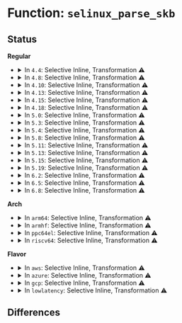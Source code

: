 # Function: <code>selinux_parse_skb</code>

## Status
<b>Regular</b>
<ul>
<li>
<details>
<summary>In <code>4.4</code>: Selective Inline, Transformation ⚠️</summary>

**Collision:** Unique Static

**Inline:** Selective

**Transformation:** True

**Instances:**

```
In security/selinux/hooks.c (ffffffff81348ea0)
Location: security/selinux/hooks.c:3932
Inline: True
Direct callers:
  - security/selinux/hooks.c:selinux_ip_postroute_compat
  - security/selinux/hooks.c:selinux_ip_postroute
  - security/selinux/hooks.c:selinux_ip_forward
  - security/selinux/hooks.c:selinux_sock_rcv_skb_compat
  - security/selinux/hooks.c:selinux_socket_sock_rcv_skb
```
**Symbols:**

```
ffffffff81348ea0-ffffffff813492ca: selinux_parse_skb.constprop.57 (STB_LOCAL)
```
</details>
</li>
<li>
<details>
<summary>In <code>4.8</code>: Selective Inline, Transformation ⚠️</summary>

**Collision:** Unique Static

**Inline:** Selective

**Transformation:** True

**Instances:**

```
In security/selinux/hooks.c (ffffffff8137df90)
Location: security/selinux/hooks.c:4063
Inline: True
Direct callers:
  - security/selinux/hooks.c:selinux_ip_postroute
  - security/selinux/hooks.c:selinux_ip_postroute_compat
  - security/selinux/hooks.c:selinux_ip_forward
  - security/selinux/hooks.c:selinux_socket_sock_rcv_skb
  - security/selinux/hooks.c:selinux_sock_rcv_skb_compat
```
**Symbols:**

```
ffffffff8137df90-ffffffff8137e40b: selinux_parse_skb.constprop.59 (STB_LOCAL)
```
</details>
</li>
<li>
<details>
<summary>In <code>4.10</code>: Selective Inline, Transformation ⚠️</summary>

**Collision:** Unique Static

**Inline:** Selective

**Transformation:** True

**Instances:**

```
In security/selinux/hooks.c (ffffffff81394a20)
Location: security/selinux/hooks.c:4138
Inline: True
Direct callers:
  - security/selinux/hooks.c:selinux_ip_postroute
  - security/selinux/hooks.c:selinux_ip_postroute_compat
  - security/selinux/hooks.c:selinux_ip_forward
  - security/selinux/hooks.c:selinux_socket_sock_rcv_skb
  - security/selinux/hooks.c:selinux_sock_rcv_skb_compat
```
**Symbols:**

```
ffffffff81394a20-ffffffff81394e9b: selinux_parse_skb.constprop.62 (STB_LOCAL)
```
</details>
</li>
<li>
<details>
<summary>In <code>4.13</code>: Selective Inline, Transformation ⚠️</summary>

**Collision:** Unique Static

**Inline:** Selective

**Transformation:** True

**Instances:**

```
In security/selinux/hooks.c (ffffffff813aaad0)
Location: security/selinux/hooks.c:4112
Inline: True
Direct callers:
  - security/selinux/hooks.c:selinux_ip_postroute
  - security/selinux/hooks.c:selinux_ip_postroute_compat
  - security/selinux/hooks.c:selinux_ip_forward
  - security/selinux/hooks.c:selinux_socket_sock_rcv_skb
  - security/selinux/hooks.c:selinux_sock_rcv_skb_compat
```
**Symbols:**

```
ffffffff813aaad0-ffffffff813aaefd: selinux_parse_skb.constprop.53 (STB_LOCAL)
```
</details>
</li>
<li>
<details>
<summary>In <code>4.15</code>: Selective Inline, Transformation ⚠️</summary>

**Collision:** Unique Static

**Inline:** Selective

**Transformation:** True

**Instances:**

```
In security/selinux/hooks.c (ffffffff813d0b30)
Location: security/selinux/hooks.c:4127
Inline: True
Direct callers:
  - security/selinux/hooks.c:selinux_ip_postroute
  - security/selinux/hooks.c:selinux_ip_postroute_compat
  - security/selinux/hooks.c:selinux_ip_forward
  - security/selinux/hooks.c:selinux_socket_sock_rcv_skb
  - security/selinux/hooks.c:selinux_sock_rcv_skb_compat
```
**Symbols:**

```
ffffffff813d0b30-ffffffff813d0f5d: selinux_parse_skb.constprop.55 (STB_LOCAL)
```
</details>
</li>
<li>
<details>
<summary>In <code>4.18</code>: Selective Inline, Transformation ⚠️</summary>

**Collision:** Unique Static

**Inline:** Selective

**Transformation:** True

**Instances:**

```
In security/selinux/hooks.c (ffffffff813fddd0)
Location: security/selinux/hooks.c:4393
Inline: True
Direct callers:
  - security/selinux/hooks.c:selinux_ip_postroute
  - security/selinux/hooks.c:selinux_ip_postroute_compat
  - security/selinux/hooks.c:selinux_ip_forward
  - security/selinux/hooks.c:selinux_socket_sock_rcv_skb
  - security/selinux/hooks.c:selinux_sock_rcv_skb_compat
```
**Symbols:**

```
ffffffff813fddd0-ffffffff813fe1eb: selinux_parse_skb.constprop.73 (STB_LOCAL)
```
</details>
</li>
<li>
<details>
<summary>In <code>5.0</code>: Selective Inline, Transformation ⚠️</summary>

**Collision:** Unique Static

**Inline:** Selective

**Transformation:** True

**Instances:**

```
In security/selinux/hooks.c (ffffffff81419c80)
Location: security/selinux/hooks.c:4113
Inline: True
Direct callers:
  - security/selinux/hooks.c:selinux_ip_postroute
  - security/selinux/hooks.c:selinux_ip_postroute_compat
  - security/selinux/hooks.c:selinux_ip_forward
  - security/selinux/hooks.c:selinux_socket_sock_rcv_skb
  - security/selinux/hooks.c:selinux_sock_rcv_skb_compat
```
**Symbols:**

```
ffffffff81419c80-ffffffff8141a067: selinux_parse_skb.constprop.66 (STB_LOCAL)
```
</details>
</li>
<li>
<details>
<summary>In <code>5.3</code>: Selective Inline, Transformation ⚠️</summary>

**Collision:** Unique Static

**Inline:** Selective

**Transformation:** True

**Instances:**

```
In security/selinux/hooks.c (0)
Location: security/selinux/hooks.c:4301
Inline: True
Direct callers:
  - security/selinux/hooks.c:selinux_ip_postroute
  - security/selinux/hooks.c:selinux_ip_postroute_compat
  - security/selinux/hooks.c:selinux_ip_forward
  - security/selinux/hooks.c:selinux_socket_sock_rcv_skb
  - security/selinux/hooks.c:selinux_sock_rcv_skb_compat
```
**Symbols:**

```
ffffffff814476d0-ffffffff81447b01: selinux_parse_skb.constprop.0 (STB_LOCAL)
ffffffff8144c32c-ffffffff8144c343: selinux_parse_skb.constprop.0.cold (STB_LOCAL)
```
</details>
</li>
<li>
<details>
<summary>In <code>5.4</code>: Selective Inline, Transformation ⚠️</summary>

**Collision:** Unique Static

**Inline:** Selective

**Transformation:** True

**Instances:**

```
In security/selinux/hooks.c (0)
Location: security/selinux/hooks.c:4359
Inline: True
Direct callers:
  - security/selinux/hooks.c:selinux_ip_postroute
  - security/selinux/hooks.c:selinux_ip_postroute_compat
  - security/selinux/hooks.c:selinux_ip_forward
  - security/selinux/hooks.c:selinux_socket_sock_rcv_skb
  - security/selinux/hooks.c:selinux_sock_rcv_skb_compat
```
**Symbols:**

```
ffffffff81461260-ffffffff81461691: selinux_parse_skb.constprop.0 (STB_LOCAL)
ffffffff8146611c-ffffffff81466133: selinux_parse_skb.constprop.0.cold (STB_LOCAL)
```
</details>
</li>
<li>
<details>
<summary>In <code>5.8</code>: Selective Inline, Transformation ⚠️</summary>

**Collision:** Unique Static

**Inline:** Selective

**Transformation:** True

**Instances:**

```
In security/selinux/hooks.c (0)
Location: security/selinux/hooks.c:4352
Inline: True
Direct callers:
  - security/selinux/hooks.c:selinux_ip_postroute
  - security/selinux/hooks.c:selinux_ip_postroute_compat
  - security/selinux/hooks.c:selinux_ip_forward
  - security/selinux/hooks.c:selinux_socket_sock_rcv_skb
  - security/selinux/hooks.c:selinux_socket_sock_rcv_skb
  - security/selinux/hooks.c:selinux_sock_rcv_skb_compat
```
**Symbols:**

```
ffffffff814b4b90-ffffffff814b4c22: selinux_parse_skb.constprop.0 (STB_LOCAL)
ffffffff814b9d94-ffffffff814b9da5: selinux_parse_skb.constprop.0.cold (STB_LOCAL)
```
</details>
</li>
<li>
<details>
<summary>In <code>5.11</code>: Selective Inline, Transformation ⚠️</summary>

**Collision:** Unique Static

**Inline:** Selective

**Transformation:** True

**Instances:**

```
In security/selinux/hooks.c (0)
Location: security/selinux/hooks.c:4368
Inline: True
Direct callers:
  - security/selinux/hooks.c:selinux_ip_postroute
  - security/selinux/hooks.c:selinux_ip_postroute_compat
  - security/selinux/hooks.c:selinux_ip_forward
  - security/selinux/hooks.c:selinux_socket_sock_rcv_skb
  - security/selinux/hooks.c:selinux_socket_sock_rcv_skb
  - security/selinux/hooks.c:selinux_sock_rcv_skb_compat
```
**Symbols:**

```
ffffffff814d2800-ffffffff814d2892: selinux_parse_skb.constprop.0 (STB_LOCAL)
ffffffff81bf023e-ffffffff81bf024f: selinux_parse_skb.constprop.0.cold (STB_LOCAL)
```
</details>
</li>
<li>
<details>
<summary>In <code>5.13</code>: Selective Inline, Transformation ⚠️</summary>

**Collision:** Unique Static

**Inline:** Selective

**Transformation:** True

**Instances:**

```
In security/selinux/hooks.c (0)
Location: security/selinux/hooks.c:4532
Inline: True
Direct callers:
  - security/selinux/hooks.c:selinux_ip_postroute
  - security/selinux/hooks.c:selinux_ip_postroute_compat
  - security/selinux/hooks.c:selinux_ip_forward
  - security/selinux/hooks.c:selinux_socket_sock_rcv_skb
  - security/selinux/hooks.c:selinux_socket_sock_rcv_skb
  - security/selinux/hooks.c:selinux_sock_rcv_skb_compat
```
**Symbols:**

```
ffffffff814d8d50-ffffffff814d8de2: selinux_parse_skb.constprop.0 (STB_LOCAL)
ffffffff81be22bd-ffffffff81be22ce: selinux_parse_skb.constprop.0.cold (STB_LOCAL)
```
</details>
</li>
<li>
<details>
<summary>In <code>5.15</code>: Selective Inline, Transformation ⚠️</summary>

**Collision:** Unique Static

**Inline:** Selective

**Transformation:** True

**Instances:**

```
In security/selinux/hooks.c (0)
Location: security/selinux/hooks.c:4517
Inline: True
Direct callers:
  - security/selinux/hooks.c:selinux_ip_postroute
  - security/selinux/hooks.c:selinux_ip_postroute_compat
  - security/selinux/hooks.c:selinux_ip_forward
  - security/selinux/hooks.c:selinux_socket_sock_rcv_skb
  - security/selinux/hooks.c:selinux_socket_sock_rcv_skb
  - security/selinux/hooks.c:selinux_sock_rcv_skb_compat
```
**Symbols:**

```
ffffffff81531b90-ffffffff81531c22: selinux_parse_skb.constprop.0 (STB_LOCAL)
ffffffff81cd385f-ffffffff81cd3870: selinux_parse_skb.constprop.0.cold (STB_LOCAL)
```
</details>
</li>
<li>
<details>
<summary>In <code>5.19</code>: Selective Inline, Transformation ⚠️</summary>

**Collision:** Unique Static

**Inline:** Selective

**Transformation:** True

**Instances:**

```
In security/selinux/hooks.c (0)
Location: security/selinux/hooks.c:4421
Inline: True
Direct callers:
  - security/selinux/hooks.c:selinux_ip_postroute
  - security/selinux/hooks.c:selinux_ip_postroute_compat
  - security/selinux/hooks.c:selinux_ip_forward
  - security/selinux/hooks.c:selinux_socket_sock_rcv_skb
  - security/selinux/hooks.c:selinux_socket_sock_rcv_skb
  - security/selinux/hooks.c:selinux_sock_rcv_skb_compat
```
**Symbols:**

```
ffffffff815c8f40-ffffffff815c8fe6: selinux_parse_skb.constprop.0 (STB_LOCAL)
ffffffff81e869c3-ffffffff81e869d4: selinux_parse_skb.constprop.0.cold (STB_LOCAL)
```
</details>
</li>
<li>
<details>
<summary>In <code>6.2</code>: Selective Inline, Transformation ⚠️</summary>

**Collision:** Unique Static

**Inline:** Selective

**Transformation:** True

**Instances:**

```
In security/selinux/hooks.c (ffffffff816760e0)
Location: security/selinux/hooks.c:4439
Inline: True
Direct callers:
  - security/selinux/hooks.c:selinux_ip_postroute
  - security/selinux/hooks.c:selinux_ip_postroute_compat
  - security/selinux/hooks.c:selinux_ip_forward
  - security/selinux/hooks.c:selinux_socket_sock_rcv_skb
  - security/selinux/hooks.c:selinux_socket_sock_rcv_skb
  - security/selinux/hooks.c:selinux_sock_rcv_skb_compat
```
**Symbols:**

```
ffffffff816760e0-ffffffff816761a5: selinux_parse_skb.constprop.0 (STB_LOCAL)
```
</details>
</li>
<li>
<details>
<summary>In <code>6.5</code>: Selective Inline, Transformation ⚠️</summary>

**Collision:** Unique Static

**Inline:** Selective

**Transformation:** True

**Instances:**

```
In security/selinux/hooks.c (ffffffff816ae420)
Location: security/selinux/hooks.c:4400
Inline: True
Direct callers:
  - security/selinux/hooks.c:selinux_ip_postroute
  - security/selinux/hooks.c:selinux_ip_postroute_compat
  - security/selinux/hooks.c:selinux_ip_forward
  - security/selinux/hooks.c:selinux_socket_sock_rcv_skb
  - security/selinux/hooks.c:selinux_socket_sock_rcv_skb
  - security/selinux/hooks.c:selinux_sock_rcv_skb_compat
```
**Symbols:**

```
ffffffff816ae420-ffffffff816ae4eb: selinux_parse_skb.constprop.0 (STB_LOCAL)
```
</details>
</li>
<li>
<details>
<summary>In <code>6.8</code>: Selective Inline, Transformation ⚠️</summary>

**Collision:** Unique Static

**Inline:** Selective

**Transformation:** True

**Instances:**

```
In security/selinux/hooks.c (ffffffff816eb4b0)
Location: security/selinux/hooks.c:4488
Inline: True
Direct callers:
  - security/selinux/hooks.c:selinux_ip_postroute
  - security/selinux/hooks.c:selinux_ip_postroute_compat
  - security/selinux/hooks.c:selinux_ip_forward
  - security/selinux/hooks.c:selinux_socket_sock_rcv_skb
  - security/selinux/hooks.c:selinux_sock_rcv_skb_compat
```
**Symbols:**

```
ffffffff816eb4b0-ffffffff816eb57b: selinux_parse_skb.constprop.0 (STB_LOCAL)
```
</details>
</li>
</ul>
<b>Arch</b>
<ul>
<li>
<details>
<summary>In <code>arm64</code>: Selective Inline, Transformation ⚠️</summary>

**Collision:** Unique Static

**Inline:** Selective

**Transformation:** True

**Instances:**

```
In security/selinux/hooks.c (ffff80001054e968)
Location: security/selinux/hooks.c:4359
Inline: True
Direct callers:
  - security/selinux/hooks.c:selinux_ip_postroute
  - security/selinux/hooks.c:selinux_ip_postroute_compat
  - security/selinux/hooks.c:selinux_ip_forward
  - security/selinux/hooks.c:selinux_socket_sock_rcv_skb
  - security/selinux/hooks.c:selinux_sock_rcv_skb_compat
```
**Symbols:**

```
ffff80001054e968-ffff80001054edf4: selinux_parse_skb.constprop.0 (STB_LOCAL)
```
</details>
</li>
<li>
<details>
<summary>In <code>armhf</code>: Selective Inline, Transformation ⚠️</summary>

**Collision:** Unique Static

**Inline:** Selective

**Transformation:** True

**Instances:**

```
In security/selinux/hooks.c (c0708310)
Location: security/selinux/hooks.c:4359
Inline: True
Direct callers:
  - security/selinux/hooks.c:selinux_ip_postroute
  - security/selinux/hooks.c:selinux_ip_postroute_compat
  - security/selinux/hooks.c:selinux_ip_forward
  - security/selinux/hooks.c:selinux_socket_sock_rcv_skb
  - security/selinux/hooks.c:selinux_sock_rcv_skb_compat
```
**Symbols:**

```
c0708310-c07087a8: selinux_parse_skb.constprop.0 (STB_LOCAL)
```
</details>
</li>
<li>
<details>
<summary>In <code>ppc64el</code>: Selective Inline, Transformation ⚠️</summary>

**Collision:** Unique Static

**Inline:** Selective

**Transformation:** True

**Instances:**

```
In security/selinux/hooks.c (c0000000006afa10)
Location: security/selinux/hooks.c:4359
Inline: True
Direct callers:
  - security/selinux/hooks.c:selinux_ip_postroute
  - security/selinux/hooks.c:selinux_ip_postroute_compat
  - security/selinux/hooks.c:selinux_ip_forward
  - security/selinux/hooks.c:selinux_socket_sock_rcv_skb
  - security/selinux/hooks.c:selinux_sock_rcv_skb_compat
```
**Symbols:**

```
c0000000006afa10-c0000000006affc4: selinux_parse_skb.constprop.0 (STB_LOCAL)
```
</details>
</li>
<li>
<details>
<summary>In <code>riscv64</code>: Selective Inline, Transformation ⚠️</summary>

**Collision:** Unique Static

**Inline:** Selective

**Transformation:** True

**Instances:**

```
In security/selinux/hooks.c (ffffffe0003a8a82)
Location: security/selinux/hooks.c:4359
Inline: True
Direct callers:
  - security/selinux/hooks.c:selinux_ip_postroute
  - security/selinux/hooks.c:selinux_ip_postroute_compat
  - security/selinux/hooks.c:selinux_ip_forward
  - security/selinux/hooks.c:selinux_socket_sock_rcv_skb
  - security/selinux/hooks.c:selinux_sock_rcv_skb_compat
```
**Symbols:**

```
ffffffe0003a8a82-ffffffe0003a8dba: selinux_parse_skb.constprop.0 (STB_LOCAL)
```
</details>
</li>
</ul>
<b>Flavor</b>
<ul>
<li>
<details>
<summary>In <code>aws</code>: Selective Inline, Transformation ⚠️</summary>

**Collision:** Unique Static

**Inline:** Selective

**Transformation:** True

**Instances:**

```
In security/selinux/hooks.c (0)
Location: security/selinux/hooks.c:4359
Inline: True
Direct callers:
  - security/selinux/hooks.c:selinux_ip_postroute
  - security/selinux/hooks.c:selinux_ip_postroute_compat
  - security/selinux/hooks.c:selinux_ip_forward
  - security/selinux/hooks.c:selinux_socket_sock_rcv_skb
  - security/selinux/hooks.c:selinux_sock_rcv_skb_compat
```
**Symbols:**

```
ffffffff81459840-ffffffff81459c71: selinux_parse_skb.constprop.0 (STB_LOCAL)
ffffffff8145e6fc-ffffffff8145e713: selinux_parse_skb.constprop.0.cold (STB_LOCAL)
```
</details>
</li>
<li>
<details>
<summary>In <code>azure</code>: Selective Inline, Transformation ⚠️</summary>

**Collision:** Unique Static

**Inline:** Selective

**Transformation:** True

**Instances:**

```
In security/selinux/hooks.c (0)
Location: security/selinux/hooks.c:4359
Inline: True
Direct callers:
  - security/selinux/hooks.c:selinux_ip_postroute
  - security/selinux/hooks.c:selinux_ip_postroute_compat
  - security/selinux/hooks.c:selinux_ip_forward
  - security/selinux/hooks.c:selinux_socket_sock_rcv_skb
  - security/selinux/hooks.c:selinux_sock_rcv_skb_compat
```
**Symbols:**

```
ffffffff8144a270-ffffffff8144a6a1: selinux_parse_skb.constprop.0 (STB_LOCAL)
ffffffff8144f12c-ffffffff8144f143: selinux_parse_skb.constprop.0.cold (STB_LOCAL)
```
</details>
</li>
<li>
<details>
<summary>In <code>gcp</code>: Selective Inline, Transformation ⚠️</summary>

**Collision:** Unique Static

**Inline:** Selective

**Transformation:** True

**Instances:**

```
In security/selinux/hooks.c (0)
Location: security/selinux/hooks.c:4359
Inline: True
Direct callers:
  - security/selinux/hooks.c:selinux_ip_postroute
  - security/selinux/hooks.c:selinux_ip_postroute_compat
  - security/selinux/hooks.c:selinux_ip_forward
  - security/selinux/hooks.c:selinux_socket_sock_rcv_skb
  - security/selinux/hooks.c:selinux_sock_rcv_skb_compat
```
**Symbols:**

```
ffffffff814558e0-ffffffff81455d11: selinux_parse_skb.constprop.0 (STB_LOCAL)
ffffffff8145a79c-ffffffff8145a7b3: selinux_parse_skb.constprop.0.cold (STB_LOCAL)
```
</details>
</li>
<li>
<details>
<summary>In <code>lowlatency</code>: Selective Inline, Transformation ⚠️</summary>

**Collision:** Unique Static

**Inline:** Selective

**Transformation:** True

**Instances:**

```
In security/selinux/hooks.c (0)
Location: security/selinux/hooks.c:4359
Inline: True
Direct callers:
  - security/selinux/hooks.c:selinux_ip_postroute
  - security/selinux/hooks.c:selinux_ip_postroute_compat
  - security/selinux/hooks.c:selinux_ip_forward
  - security/selinux/hooks.c:selinux_socket_sock_rcv_skb
  - security/selinux/hooks.c:selinux_sock_rcv_skb_compat
```
**Symbols:**

```
ffffffff81470bd0-ffffffff81471001: selinux_parse_skb.constprop.0 (STB_LOCAL)
ffffffff8147209f-ffffffff814720b6: selinux_parse_skb.constprop.0.cold (STB_LOCAL)
```
</details>
</li>
</ul>

## Differences
